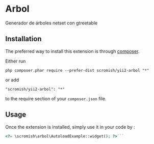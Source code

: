Arbol
=====
Generador de árboles netset con gtreetable

Installation
------------

The preferred way to install this extension is through [composer](http://getcomposer.org/download/).

Either run

```
php composer.phar require --prefer-dist scromish/yii2-arbol "*"
```

or add

```
"scromish/yii2-arbol": "*"
```

to the require section of your `composer.json` file.


Usage
-----

Once the extension is installed, simply use it in your code by  :

```php
<?= \scromish\arbol\AutoloadExample::widget(); ?>```